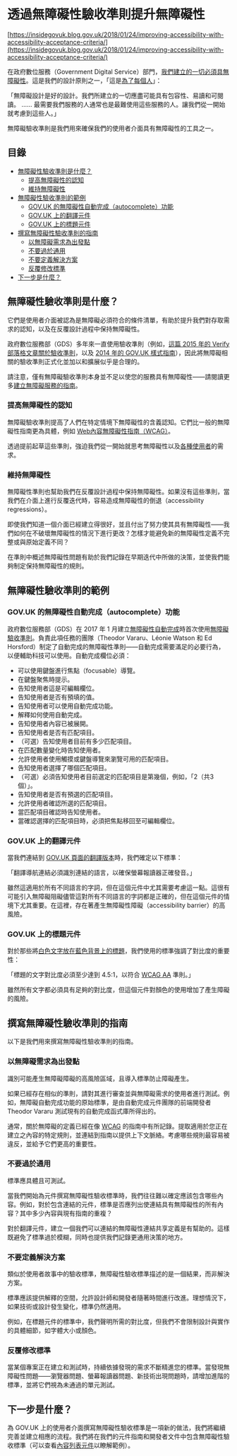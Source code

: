 # 透過無障礙性驗收準則提升無障礙性

[https://insidegovuk.blog.gov.uk/2018/01/24/improving-accessibility-with-accessibility-acceptance-criteria/](https://insidegovuk.blog.gov.uk/2018/01/24/improving-accessibility-with-accessibility-acceptance-criteria/)

在政府數位服務（Government Digital Service）部門，[我們建立的一切必須具無障礙性](https://gds.blog.gov.uk/2017/10/23/were-making-accessibility-clearer-and-easier/)。這是我們的設計原則之一，「這是[為了每個人](https://www.gov.uk/guidance/government-design-principles#this-is-for-everyone)」：

「無障礙設計是好的設計。我們所建立的一切應盡可能具有包容性、易讀和可閱讀。 …… 最需要我們服務的人通常也是最難使用這些服務的人。讓我們從一開始就考慮到這些人。」

無障礙驗收準則是我們用來確保我們的使用者介面具有無障礙性的工具之一。

## 目錄

 - [無障礙性驗收準則是什麼？](#無障礙性驗收準則是什麼)
   - [提高無障礙性的認知](#提高無障礙性的認知)
   - [維持無障礙性](#維持無障礙性)
 - [無障礙性驗收準則的範例](#無障礙性驗收準則的範例)
   - [GOV.UK 的無障礙性自動完成（autocomplete）功能](#govuk-的無障礙性自動完成autocomplete功能)
   - [GOV.UK 上的翻譯元件](#govuk-上的翻譯元件)
   - [GOV.UK 上的標題元件](#govuk-上的標題元件)
 - [撰寫無障礙性驗收準則的指南](#撰寫無障礙性驗收準則的指南)
   - [以無障礙需求為出發點](#以無障礙需求為出發點)
   - [不要過於通用](#不要過於通用)
   - [不要定義解決方案](#不要定義解決方案)
   - [反覆修改標準](#反覆修改標準)
 - [下一步是什麼？](#下一步是什麼)

## 無障礙性驗收準則是什麼？

它們是使用者介面被認為是無障礙必須符合的條件清單，有助於提升我們對存取需求的認知，以及在反覆設計過程中保持無障礙性。

政府數位服務部（GDS）多年來一直使用驗收準則（例如，[這篇 2015 年的 Verify 部落格文章關於驗收準則](https://gdstechnology.blog.gov.uk/2015/03/04/creating-better-acceptance-criteria-for-user-stories/)，以及 [2014 年的 GOV.UK 樣式指南](http://webarchive.nationalarchives.gov.uk/20141214162055/https://www.gov.uk/guidance/content-design/user-needs#acceptance-criteria)），因此將無障礙相關的驗收準則正式化並加以和擴展似乎是合理的。

請注意，僅有無障礙驗收準則本身並不足以使您的服務具有無障礙性——請閱讀更多[建立無障礙服務的指南](https://www.gov.uk/service-manual/helping-people-to-use-your-service/making-your-service-accessible-an-introduction)。

### 提高無障礙性的認知

無障礙驗收準則提高了人們在特定情境下無障礙性的含義認知。它們比一般的無障礙性指南更為具體，例如 [Web內容無障礙性指南（WCAG）](https://www.w3.org/WAI/intro/wcag)。

透過提前起草這些準則，強迫我們從一開始就思考無障礙性以及[各種使用者](https://accessibility.blog.gov.uk/2016/05/16/consider-the-range-of-people-that-will-use-your-product-or-service/)的需求。

### 維持無障礙性

無障礙性準則也幫助我們在反覆設計過程中保持無障礙性。如果沒有這些準則，當我們在介面上進行反覆迭代時，容易造成無障礙性的倒退（accessibility regressions）。

即使我們知道一個介面已經建立得很好，並且付出了努力使其具有無障礙性——我們如何在不破壞無障礙性的情況下進行更改？怎樣才能避免新的無障礙性定義不完整或與原始定義不同？

在準則中概述無障礙性問題有助於我們記錄在早期迭代中所做的決策，並使我們能夠制定保持無障礙性的規則。

## 無障礙性驗收準則的範例

### GOV.UK 的無障礙性自動完成（autocomplete）功能

政府數位服務部（GDS）在 2017 年 1 月建立[無障礙性自動完成](https://github.com/alphagov/accessible-autocomplete)時首次使用[無障礙驗收準則](https://github.com/alphagov/accessible-autocomplete/blob/master/accessibility-criteria.md)。負責此項任務的團隊（Theodor Vararu、Léonie Watson 和 Ed Horsford）制定了自動完成的無障礙性準則——自動完成需要滿足的必要行為，以便輔助科技可以使用。自動完成欄位必須：

- 可以使用鍵盤進行焦點（focusable）導覽。
- 在鍵盤聚焦時提示。
- 告知使用者這是可編輯欄位。
- 告知使用者是否有預填的值。
- 告知使用者可以使用自動完成功能。
- 解釋如何使用自動完成。
- 告知使用者內容已被展開。
- 告知使用者是否有匹配項目。
- （可選）告知使用者目前有多少匹配項目。
- 在匹配數量變化時告知使用者。
- 允許使用者使用觸摸或鍵盤導覽來瀏覽可用的匹配項目。
- 告知使用者選擇了哪個匹配項目。
- （可選）必須告知使用者目前選定的匹配項目是第幾個，例如，「2（共3個）」。
- 告知使用者是否有預選的匹配項目。
- 允許使用者確認所選的匹配項目。
- 當匹配項目確認時告知使用者。
- 當確認選擇的匹配項目時，必須把焦點移回至可編輯欄位。

### GOV.UK 上的翻譯元件

當我們連結到 [GOV.UK 頁面的翻譯版本](https://www.gov.uk/government/case-studies/the-role-of-women-in-afghanistan.ur)時，我們確定以下標準：

「翻譯導航連結必須識別連結的語言，以確保螢幕報讀器正確發音。」

雖然這適用於所有不同語言的字詞，但在這個元件中尤其需要考慮這一點。這很有可能引入無障礙阻礙儘管這對所有不同語言的字詞都是正確的，但在這個元件的情境下尤其重要。在這裡，存在著產生無障礙性障礙（accessibility barrier）的高風險。

### GOV.UK 上的標題元件

對於那些將[白色文字放在藍色背景上的標題](https://www.gov.uk/government/publications/the-health-and-care-system-explained/the-health-and-care-system-explained)，我們使用的標準強調了對比度的重要性：

「標題的文字對比度必須至少達到 4.5:1，以符合 [WCAG AA](https://www.w3.org/TR/WCAG20/#visual-audio-contrast-contrast) 準則。」

雖然所有文字都必須具有足夠的對比度，但這個元件對顏色的使用增加了產生障礙的風險。

## 撰寫無障礙性驗收準則的指南

以下是我們用來撰寫無障礙性驗收準則的指南。

### 以無障礙需求為出發點

識別可能產生無障礙障礙的高風險區域，且導入標準防止障礙產生。

如果已經存在相似的準則，請對其進行審查並與無障礙需求的使用者進行測試。例如，無障礙自動完成功能的原始標準，是由自動完成元件團隊的前端開發者 Theodor Vararu 測試現有的自動完成函式庫所得出的。

通常，關於無障礙的定義已經在像 [WCAG](https://www.w3.org/TR/wai-aria-practices-1.1/) 的指南中有所記錄。提取適用於您正在建立之內容的特定規則，並連結到指南以提供上下文脈絡。考慮哪些規則最容易被違反，並給予它們更高的重要性。

### 不要過於通用

標準應具體且可測試。

當我們開始為元件撰寫無障礙性驗收標準時，我們往往難以確定應該包含哪些內容。例如，對於包含連結的元件，標準是否應列出使連結具有無障礙性的所有內容？其中多少內容與現有指南的重複？

對於翻譯元件，建立一個我們可以連結的無障礙性連結共享定義是有幫助的。這樣既避免了標準過於模糊，同時也提供我們記錄更通用決策的地方。

### 不要定義解決方案

類似於使用者故事中的驗收標準，無障礙性驗收標準描述的是一個結果，而非解決方案。

標準應該提供解釋的空間，允許設計師和開發者隨著時間進行改進。理想情況下，如果技術或設計發生變化，標準仍然適用。

例如，在標題元件的標準中，我們聲明所需的對比度，但我們不會限制設計與實作的具體細節，如字體大小或顏色。

### 反覆修改標準

當某個專案正在建立和測試時，持續依據發現的需求不斷精進您的標準。當發現無障礙性問題——瀏覽器問題、螢幕報讀器問題、新技術出現問題時，請增加進階的標準，並將它們視為未通過的單元測試。

## 下一步是什麼？

為 GOV.UK 上的使用者介面撰寫無障礙性驗收標準是一項新的做法，我們將繼續完善並建立相應的流程。我們將在我們的元件指南和開發者文件中包含無障礙性驗收標準（可以查看[內容列表元件](https://government-frontend.herokuapp.com/component-guide/contents-list)以瞭解範例）。

